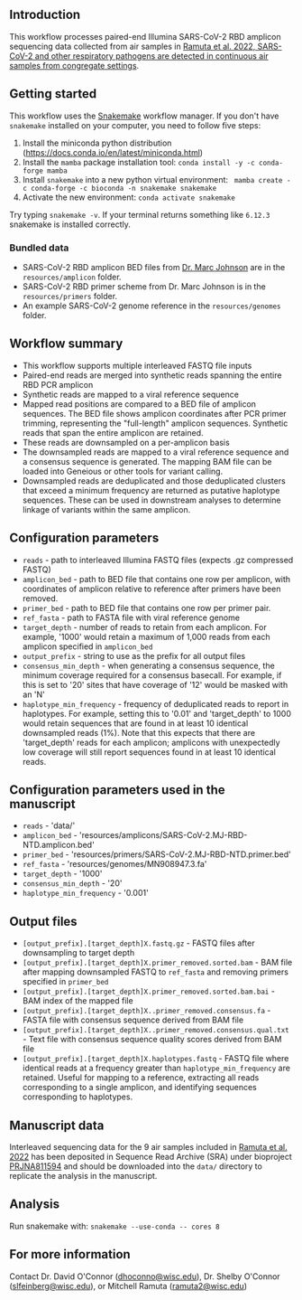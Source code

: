 ## Introduction

This workflow processes paired-end Illumina SARS-CoV-2 RBD amplicon sequencing data collected from air samples in [Ramuta et al. 2022, SARS-CoV-2 and other respiratory pathogens are detected in continuous air samples from congregate settings](https://doi.org/10.1101/2022.03.29.22272716).


## Getting started

This workflow uses the [Snakemake](https://snakemake.readthedocs.io/en/stable/) workflow manager. If you don't have `snakemake` installed on your computer, you need to follow five steps:

1. Install the miniconda python distribution (https://docs.conda.io/en/latest/miniconda.html)
2. Install the `mamba` package installation tool:
`conda install -y -c conda-forge mamba`
3. Install `snakemake` into a new python virtual environment:
` mamba create -c conda-forge -c bioconda -n snakemake snakemake`
4. Activate the new environment:
`conda activate snakemake`

Try typing `snakemake -v`. If your terminal returns something like `6.12.3` snakemake is installed correctly.


### Bundled data

- SARS-CoV-2 RBD amplicon BED files from [Dr. Marc Johnson](https://doi.org/10.3390/v13081647) are in the `resources/amplicon` folder.
- SARS-CoV-2 RBD primer scheme from Dr. Marc Johnson is in the `resources/primers` folder. 
- An example SARS-CoV-2 genome reference in the `resources/genomes` folder.

## Workflow summary
- This workflow supports multiple interleaved FASTQ file inputs
- Paired-end reads are merged into synthetic reads spanning the entire RBD PCR amplicon
- Synthetic reads are mapped to a viral reference sequence
- Mapped read positions are compared to a BED file of amplicon sequences. The BED file shows amplicon coordinates after PCR primer trimming, representing the "full-length" amplicon sequences. Synthetic reads that span the entire amplicon are retained.
- These reads are downsampled on a per-amplicon basis
- The downsampled reads are mapped to a viral reference sequence and a consensus sequence is generated. The mapping BAM file can be loaded into Geneious or other tools for variant calling.
- Downsampled reads are deduplicated and those deduplicated clusters that exceed a minimum frequency are returned as putative haplotype sequences. These can be used in downstream analyses to determine linkage of variants within the same amplicon.

## Configuration parameters

- `reads` - path to interleaved Illumina FASTQ files (expects .gz compressed FASTQ)
- `amplicon_bed` - path to BED file that contains one row per amplicon, with coordinates of amplicon relative to reference after primers have been removed.
- `primer_bed` - path to BED file that contains one row per primer pair.
- `ref_fasta` - path to FASTA file with viral reference genome
- `target_depth` - number of reads to retain from each amplicon. For example, '1000' would retain a maximum of 1,000 reads from each amplicon specified in `amplicon_bed`
- `output_prefix` - string to use as the prefix for all output files
- `consensus_min_depth` - when generating a consensus sequence, the minimum coverage required for a consensus basecall. For example, if this is set to '20' sites that have coverage of '12' would be masked with an 'N'
- `haplotype_min_frequency` - frequency of deduplicated reads to report in haplotypes. For example, setting this to '0.01' and 'target_depth' to 1000 would retain sequences that are found in at least 10 identical downsampled reads (1%). Note that this expects that there are 'target_depth' reads for each amplicon; amplicons with unexpectedly low coverage will still report sequences found in at least 10 identical reads.

## Configuration parameters used in the manuscript

- `reads` - 'data/'
- `amplicon_bed` - 'resources/amplicons/SARS-CoV-2.MJ-RBD-NTD.amplicon.bed'
- `primer_bed` - 'resources/primers/SARS-CoV-2.MJ-RBD-NTD.primer.bed'
- `ref_fasta` - 'resources/genomes/MN908947.3.fa'
- `target_depth` - '1000'
- `consensus_min_depth` - '20'
- `haplotype_min_frequency` - '0.001'

## Output files

- `[output_prefix].[target_depth]X.fastq.gz` - FASTQ files after downsampling to target depth
- `[output_prefix].[target_depth]X.primer_removed.sorted.bam` - BAM file after mapping downsampled FASTQ to `ref_fasta` and removing primers specified in `primer_bed`
- `[output_prefix].[target_depth]X.primer_removed.sorted.bam.bai` - BAM index of the mapped file
- `[output_prefix].[target_depth]X..primer_removed.consensus.fa` - FASTA file with consensus sequence derived from BAM file
- `[output_prefix].[target_depth]X..primer_removed.consensus.qual.txt` - Text file with consensus sequence quality scores derived from BAM file
- `[output_prefix].[target_depth]X.haplotypes.fastq` - FASTQ file where identical reads at a frequency greater than `haplotype_min_frequency` are retained. Useful for mapping to a reference, extracting all reads corresponding to a single amplicon, and identifying sequences corresponding to haplotypes. 

## Manuscript data

Interleaved sequencing data for the 9 air samples included in [Ramuta et al. 2022](https://doi.org/10.1101/2022.03.29.22272716) has been deposited in Sequence Read Archive (SRA) under bioproject [PRJNA811594](https://www.ncbi.nlm.nih.gov/bioproject/PRJNA811594) and should be downloaded into the `data/` directory to replicate the analysis in the manuscript.

## Analysis

Run snakemake with: `snakemake --use-conda -- cores 8`

## For more information

Contact Dr. David O'Connor (dhoconno@wisc.edu), Dr. Shelby O'Connor (slfeinberg@wisc.edu), or Mitchell Ramuta (ramuta2@wisc.edu)